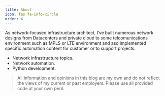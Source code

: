 ```yaml
---
title: About
icon: fas fa-info-circle
order: 4
---
```


As network-focused infrastructure architect, I’ve built numerous network designs from Datacenters and private cloud to some telcomunications environment such as MPLS or LTE environment and aso implemented specific automation content for customer or to support projects.

- Network infrastructure topics.
- Network automation.
- Python development.

> All information and opinions in this blog are my own and do not reflect the views of my current or past employers. Please use all provided code at your own peril.
